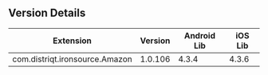 ## Version Details

| Extension | Version | Android Lib | iOS Lib |
| --- | --- | --- | --- |
| com.distriqt.ironsource.Amazon | 1.0.106 | 4.3.4 | 4.3.6 |
